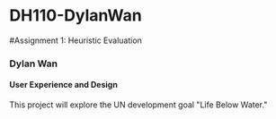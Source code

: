 # DH110-DylanWan
#Assignment 1: Heuristic Evaluation 

### Dylan Wan 
#### User Experience and Design

This project will explore the UN development goal "Life Below Water." 
